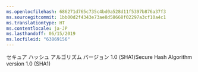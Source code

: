 ```yaml
---
ms.openlocfilehash: 686271d765c735c4bd0a528d11f5397b876a37f3
ms.sourcegitcommit: 1bb00d2f4343e73ae8d58668f02297a3cf10a4c1
ms.translationtype: HT
ms.contentlocale: ja-JP
ms.lasthandoff: 06/15/2019
ms.locfileid: "63869156"
---
```

<span data-ttu-id="4994d-101">セキュア ハッシュ アルゴリズム バージョン 1.0 (SHA1)</span><span class="sxs-lookup"><span data-stu-id="4994d-101">Secure Hash Algorithm version 1.0 (SHA1)</span></span>